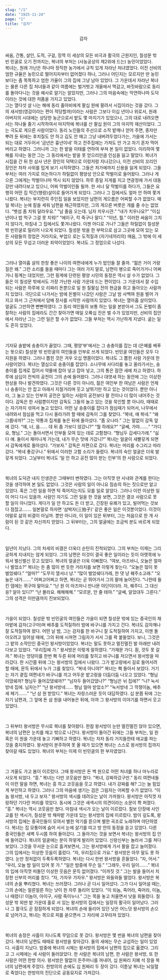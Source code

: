 ```yaml
---
slug: "/1"
date: "1925-11-24"
page: "1"
title: "감자"
---
```


<div style="text-align: center;">
    <div class="post-line" style="display: inline-block; line-height:160%">
    감자
    </div>
</div>

<br>

싸움, 간통, 살인, 도적, 구걸, 징역 이 세상의 모든 비극과 활극의 근원지인, 칠성문 밖 빈 민굴로 오기 전까지는, 복녀의 부처는 (사농공상의 제2위에 드는) 농민이었었다.  
복녀는, 원래 가난은 하나마 정직한 농가에서 규칙 있게 자라난 처녀였었다. 이전 선비의 엄한 규율은 농민으로 떨어지자부터 없어졌다 하나, 그러나 어딘지는 모르지만 딴 농민보다는 좀 똑똑하고 엄한 가율이 그의 집에 그냥 남아 있었다. 그 가운데서 자라난 복녀는 물론 다른 집 처녀들과 같이 여름에는 벌거벗고 개울에서 멱감고, 바짓바람으로 동리를 돌아다니는 것을 예사로 알기는 알았지만, 그러나 그의 마음속에는 막연하나마 도덕이라는 것에 대한 저픔을 가지고 있었다.  
그는 열다섯 살 나는 해에 동리 홀아비에게 팔십 원에 팔려서 시집이라는 것을 갔다. 그의 새서방(영감이라는 편이 적당할까)이라는 사람은 그보다 이십 년이나 위로서, 원래 아버지의 시대에는 상당한 농군으로서 밭도 몇 마지기가 있었으나, 그의 대로 내려오면서는 하나둘 줄기 시작하여서 마지막에 복녀를 산 팔십 원이 그의 마지막 재산이었다. 그는 극도로 게으른 사람이었다. 동리 노인들의 주선으로 소작 밭깨나 얻어 주면, 종자만 뿌려 둔 뒤에는 후치질도 안 하고 김도 안 매고 그냥 내버려두었다가는, 가을에 가서는 되는 대로 거두어서 ‘금년은 흉년이네’ 하고 전주집에는 가져도 안 가고 자기 혼자 먹어 버리고 하였다. 그러니까 그는 한 밭을 이태를 연하여 부쳐 본 일이 없었다. 이리하여 몇 해를 지내는 동안 그는 그 동리에서는 밭을 못 얻으리만큼 인심을 잃고 말았다.
복녀가 시집을 간 뒤 한 삼사 년은 장인의 덕택으로 이렁저렁 지나갔으나, 이전 선비의 꼬리인 장인은 차차 사위를 밉게 보기 시작하였다. 그들은 처가에까지 신용을 잃게 되었다.
그들 부처는 여러 가지로 의논하다가 하릴없이 평양성 안으로 막벌이로 들어왔다. 그러나 게으른 그에게는 막벌이나마 역시 되지 않았다. 하루 종일 지게를 지고 연광정에 가서 대동강만 내려다보고 있으니, 어찌 막벌이인들 될까. 한 서너 달 막벌이를 하다가, 그들은 요행히 어떤 집 막간(행랑)살이로 들어가게 되었다.
그러나 그 집에서도 얼마 안 하여 쫓겨나왔다. 복녀는 부지런히 주인집 일을 보았지만 남편의 게으름은 어찌할 수가 없었다. 매일 복녀는 눈에 칼을 세워 남편을 채근하였지만, 그의 게으른 버릇은 개를 줄 수는 없었다.
“벳섬 좀 치워 달라우요.”
“남 졸음 오는데. 님자 치우시관.” “내가 치우나요?”
“이십 년이나 밥 먹구 그걸 못 치워!” “에이구, 칵 죽구나 말디.”
“이년, 뭘.”
이러한 싸움이 그치지 않다가, 마침내 그 집에서도 쫓겨나왔다.
이젠 어디로 가나? 그들은 하릴없이 칠성문 밖 빈민굴로 밀리어 나오게 되었다.
칠성문 밖을 한 부락으로 삼고 그곳에 모여 있는 모든 사람들의 정업은 거라지요, 부업으 로는 도적질과 (자기네끼리의) 매음, 그 밖에 이 세상의 모든 무섭고 더러운 죄악이었었다. 복녀도 그 정업으로 나섰다.

<br>

그러나 열아홉 살의 한창 좋은 나이의 여편네에게 누가 밥인들 잘 줄까.
“젊은 거이 거랑질은 왜.”
그런 소리를 들을 때마다 그는 여러 가지 말로, 남편이 병으로 죽어가거니 어쩌거니 핑계는 대었지만, 그런 핑계에 단련된 평양 시민의 동정은 역시 살 수가 없었다. 그들은 이 칠성문 밖에서도 가장 가난한 사람 가운데 드는 편이었다. 그 가운데서 잘 수입되는 사람은 하루에 오 리짜리 돈뿐으로 일 원 칠팔십 전의 현금을 쥐고 돌아오는 사람까지 있었다. 극단으로 나가서는 밤에 돈벌이 나갔던 사람은 그날 밤 사백여 원을 벌어 가지고 와서 그 근처에서 담배 장사를 시작한 사람까지 있었다.
복녀는 열아홉 살이었다. 얼굴도 그만하면 빤빤하였다. 그 동리 여인들의 보통 하는 일을 본받아서 그도 돈벌이 좀 잘하는 사람의 집에라도 간간 찾아가면 매일 오륙십 전은 벌 수가 있었지만, 선비의 집안에서 자라난 그는 그런 일은 할 수가 없었다.
그들 부처는 역시 가난하게 지냈다. 굶는 일도 흔히 있었다.

<br>

기자묘 솔밭에 송충이가 끓었다. 그때, 평양‘부’에서는 그 송충이를 잡는 데 (은혜를 베푸는 뜻으로) 칠성문 밖 빈민굴의 여인들을 인부로 쓰게 되었다. 빈민굴 여인들은 모두 다 지원을 하였다. 그러나 뽑힌 것은 겨우 오십 명쯤이었다. 복녀도 그 뽑힌 사람 가운데 한 사람이었다.
복녀는 열심으로 송충이를 잡았다. 소나무에 사다리를 놓고 올라가서는, 송충이를 집게로 집어서 약물에 잡아 넣고 잡아 넣고, 그의 통은 잠깐 새에 차고 하였다. 하루에 삼십이 전씩의 공전이 그의 손에 들어왔다.
그러나 대엿새 하는 동안에 그는 이상한 현상을 하나 발견하였다. 그것은 다른 것이 아니라, 젊은 여인부 한 여남은 사람은 언제나 송충이는 안 잡고 아래서 지절거리며 웃고 날뛰기만 하고 있는 것이었다. 뿐만 아니라, 그 놀고 있는 인부의 공전은 일하는 사람의 공전보다 팔 전이나 더 많이 내어주는 것이다.
감독은 한 사람뿐이지만 감독도 그들의 놀고 있는 것을 묵인할 뿐 아니라, 때때로는 자기까지 섞여서 놀고 있었다.
어떤 날 송충이를 잡다가 점심때가 되어서, 나무에서 내려와서 점심을 먹고 다시 올라가려 할 때에 감독이 그를 찾았다.
“복네, 얘 복네.”
“왜 그릅네까?”
그는 약통과 집게를 놓은 뒤에 돌아섰다. “좀 오나라.”
그는 말없이 감독 앞에 갔다.
“얘, 너, 음…… 데 뒤 좀 가보디 않갔니?” “뭘 하레요?”
“글쎄, 가야…….”
“가디요, 형님.”
그는 돌아서면서 인부들 모여 있는 데로 고함쳤다. “형님두 갑세다가레.”
“싫다 얘. 둘이서 재미나게 가는데, 내가 무슨 맛에 가갔니?” 복녀는 얼굴이 새빨갛게 되면서 감독에게로 돌아섰다. “가보자.”
감독은 저편으로 갔다. 복녀는 머리를 수그리고 따라갔다. “복네 좋갔구나.”
뒤에서 이러한 고함 소리가 들렸다. 복녀의 숙인 얼굴은 더욱 발갛게 되었다. 그날부터 복녀도 ‘일 안 하고 공전 많이 받는 인부’의 한 사람으로 되었다.

<br>

복녀의 도덕관 내지 인생관은 그때부터 변하였다.
그는 아직껏 딴 사내와 관계를 한다는 것을 생각하여 본 일도 없었다. 그것은 사람의 일이 아니요 짐승의 하는 짓으로만 알고 있었다. 혹은 그런 일을 하면 탁 죽어지는지도 모를 일로 알았다.
그러나 이런 이상한 일이 어디 다시 있을까. 사람인 자기도 그런 일을 한 것을 보면, 그것은 결코 사람으로 못 할 일이 아니었다. 게다가 일 안 하고도 돈 더 받고, 긴장된 유쾌가 있고, 빌어먹는 것보다 점잖고…….
일본말로 하자면 ‘삼박자(三拍子)’ 같은 좋은 일은 이것뿐이었다. 이것이야말로 삶의 비결이 아닐까. 뿐만 아니라, 이 일이 있은 뒤부터, 그는 처음으로 한 개 사람이 된 것 같은 자신까지 얻었다.
그 뒤부터는, 그의 얼굴에는 조금씩 분도 바르게 되었다.

<br>

일년이 지났다.
그의 처세의 비결은 더욱더 순탄히 진척되었다. 그의 부처는 이제는 그리 궁하게 지내지는 않게 되었다.
그의 남편은 이것이 결국 좋은 일이라는 듯이 아랫목에 누워서 벌신벌신 웃고 있었다. 복녀의 얼굴은 더욱 이뻐졌다.
“여보, 아즈바니, 오늘은 얼마나 벌었소?”
복녀는 돈 좀 많이 번 듯한 거라지를 보면 이렇게 찾는다. “오늘은 많이 못 벌었쉐다.”
“얼마?”
“도무지 열서너 냥.”
“많이 벌었쉐다가레, 한 댓 냥 꿰주소고래.” “오늘은 내가…….”
어쩌고어쩌고 하면, 복녀는 곧 뛰어가서 그의 팔에 늘어진다. “나한테 들킨 댐에는 뀌구야 말아요.”
“난 원 이 아즈마니 만나문 야단이더라. 자, 꿰주디. 그 대신 응? 알아 있디?”
“난 몰라요. 해해해해.”
“모르문, 안 줄 테야.”
“글쎄, 알았대두 그른다.”
그의 성격은 이만큼까지 진보되었다.

<br>

가을이 되었다.
칠성문 밖 빈민굴의 여인들은 가을이 되면 칠성문 밖에 있는 중국인의 채마밭에 감자(고구마)며 배추를 도적질하러 밤에 바구니를 가지고 간다. 복녀도 감자깨나 잘 도적질하여 왔다.
어떤 날 밤, 그는 감자를 한 바구니 잘 도적질하여 가지고, 이젠 돌아오려고 일어설 때에, 그의 뒤에 시꺼먼 그림자가 서서 그를 꽉 붙들었다. 보니, 그것은 그 밭의 소작인인 중국인 왕서방이었었다. 복녀는 말도 못하고 멀진멀진 발 아래만 내려다보고 있었다.
“우리집에 가.”
왕서방은 이렇게 말하였다. “가재문 가디. 훤, 것두 못 갈까.”
복녀는 엉덩이를 한번 홱 두른 뒤에 머리를 젖히고 바구니를 저으면서 왕서방을 따라갔다.
한 시간쯤 뒤에 그는 왕서방의 집에서 나왔다. 그가 밭고랑에서 길로 들어서려 할 때에, 문득 뒤에서 누가 그를 찾았다.
“복네 아니야?”
복녀는 홱 돌아서 보았다. 거기는 자기 곁집 여편네가 바구니를 끼고 어두운 밭고랑을 더듬더듬 나오고 있었다.
“형님이댔쉐까? 형님두 들어갔댔쉐까?” “님자두 들어갔댔나?”
“형님은 뉘 집에?”
“나? 눅서방네 집에. 님자는?”
“난 왕서방네…… 형님 얼마 받았소?” “눅서방네 그 깍쟁이놈, 배추 세 페기…….” “난 삼 원 받았디.”
복녀는 자랑스러운 듯이 대답하였다.
십 분쯤 뒤에 그는 자기 남편과, 그 앞에 돈 삼 원을 내어놓은 뒤에, 아까 그 왕서방의 이야기를 하면서 웃고 있었다.

<br>

그 뒤부터 왕서방은 무시로 복녀를 찾아왔다. 한참 왕서방이 눈만 멀진멀진 앉아 있으면, 복녀의 남편은 눈치를 채고 밖으로 나간다. 왕서방이 돌아간 뒤에는 그들 부처는, 일 원 혹은 이 원을 가운데 놓고 기뻐하고 하였다. 복녀는 차차 동리 거지들한테 애교를 파는 것을 중지하였다. 왕서방이 분주하여 못 올 때가 있으면 복녀는 스스로 왕서방의 집까지 찾아갈 때도 있었다. 복녀의 부처는 이제 이 빈민굴의 한 부자였었다.

<br>

그 겨울도 가고 봄이 이르렀다.
그때 왕서방은 돈 백 원으로 어떤 처녀를 하나 마누라로 사오게 되었다. “흥.”
복녀는 다만 코웃음만 쳤다. “복녀, 강짜하갔구만.”
동리 여편네들이 이런 말을 하면, 복녀는 흥 하고 코웃음을 웃고 하였다.
내가 강짜를 해? 그는 늘 힘있게 부인하고 하였다. 그러나 그의 마음에 생기는 검은 그림자는 어찌할 수가 없었다.
“이놈 왕서방, 네 두고 보자.”
왕서방의 색시를 데려오는 날이 가까웠다. 왕서방은 아직껏 자랑하던 기다란 머리를 깎았다. 동시에 그것은 새색시의 의견이라는 소문이 쫙 퍼졌다.
“흥.”
복녀는 역시 코웃음만 쳤다.
마침내 색시가 오는 날이 이르렀다. 칠보 단장에 사인교를 탄 색시가, 칠성문 밖 채마밭 가운데 있는 왕서방의 집에 이르렀다.
밤이 깊도록, 왕서방의 집에는 중국인들이 모여서 별한 악기를 뜯으며 별한 곡조로 노래하며 야단하였다.
복녀는 집 모퉁이에 숨어 서서 눈에 살기를 띠고 방 안의 동정을 듣고 있었다.
다른 중국인들은 새벽 두시쯤 하여 돌아갔다. 그 돌아가는 것을 보면서 복녀는 왕서방의 집 안에 들어갔다. 복녀의 얼굴에는 분이 하얗게 발리어 있었다.
신랑신부는 놀라서 그를 쳐다보았다. 그것을 무서운 눈으로 흘겨보면서, 그는 왕서방에게 가서 팔을 잡고 늘어졌다. 그의 입에서는 이상한 웃음이 흘렀다.
“자, 우리집으로 가요.”
왕서방은 아무 말도 못 하였다. 눈만 정처없이 두룩두룩하였다. 복녀는 다시 한번 왕서방을 흔들었다.
“자, 어서.”
“우리, 오늘 밤 일이 있어 못 가.” “일은 밤중에 무슨 일.”
“그래두, 우리 일이…….”
복녀의 입에 아직껏 떠돌던 이상한 웃음은 문득 없어졌다. “이까짓 것.”
그는 발을 들어서 치장한 신부의 머리를 찼다.
“자, 가자우 가자우.”
왕서방은 와들와들 떨었다. 왕서방은 복녀의 손을 뿌리쳤다.
복녀는 쓰러졌다. 그러나 곧 다시 일어섰다. 그가 다시 일어설 때는, 그의 손에는 얼른얼른 하는 낫이 한 자루 들리어 있었다.
“이 되놈, 죽어라, 죽어라, 이놈, 나 때렸디! 이놈아, 아이구, 사람 죽이누나.”
그는 목을 놓고 처울면서 낫을 휘둘렀다. 칠성문 밖 외딴 밭 가운데 홀로 서 있는 왕서방의 집에서는 일장의 활극이 일어났다. 그러나 그 활극도 곧 잠잠하게 되었다. 복녀의 손에 들리어 있던 낫은 어느덧 왕서방의 손으로 넘어가고, 복녀는 목으로 피를 쏟으면서 그 자리에 고꾸라져 있었다.

<br>

복녀의 송장은 사흘이 지나도록 무덤으로 못 갔다. 왕서방은 몇 번을 복녀의 남편을 찾아갔다. 복녀의 남편도 때때로 왕서방을 찾아갔다. 둘의 새에는 무슨 교섭하는 일이 있었다. 사흘이 지났다.
밤중에 복녀의 시체는 왕서방의 집에서 남편의 집으로 옮겼다.
그리고 그 시체에는 세 사람이 둘러앉았다. 한 사람은 복녀의 남편, 한 사람은 왕서방, 또 한 사람은 어떤 한방 의사. 왕서방은 말없이 돈주머니를 꺼내어, 십 원짜리 지폐 석 장을 복녀의 남편에게 주었다. 한방의의 손에도 십 원짜리 두 장이 갔다.
이튿날 복녀는 뇌일혈로 죽었다는 한방의의 진단으로 공동묘지로 가져갔다.
